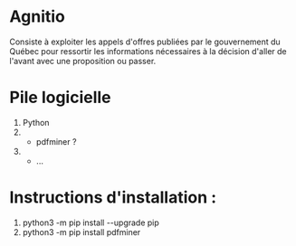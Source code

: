 Agnitio
=======

Consiste à exploiter les appels d'offres publiées par le gouvernement du Québec 
pour ressortir les informations nécessaires 
à la décision d'aller de l'avant avec une proposition ou passer.

Pile logicielle
===============
   1. Python
   2.   - pdfminer ?
   3.   - ...
   

Instructions d'installation :
=============================
1. python3 -m pip install --upgrade pip
2. python3 -m pip install pdfminer

